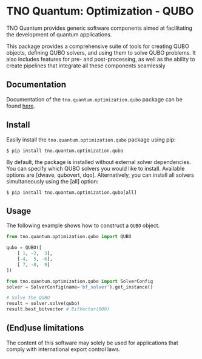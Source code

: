 # TNO Quantum: Optimization - QUBO

TNO Quantum provides generic software components aimed at facilitating the development
of quantum applications.

This package provides a comprehensive suite of tools for creating QUBO objects, defining QUBO solvers, and using them to solve QUBO problems. It also includes features for pre- and post-processing, as well as the ability to create pipelines that integrate all these components seamlessly

## Documentation

Documentation of the `tno.quantum.optimization.qubo` package can be found [here](https://tno-quantum.github.io/documentation/).


## Install

Easily install the `tno.quantum.optimization.qubo` package using pip:

```console
$ pip install tno.quantum.optimization.qubo
```

By default, the package is installed without external solver dependencies. You can specify which QUBO solvers you would like to install. Available options are [dwave, qubovert, dqo]. Alternatively, you can install all solvers simultaneously using the [all] option:

```console
$ pip install tno.quantum.optimization.qubo[all]
```

## Usage

The following example shows how to construct a `QUBO` object.

```python
from tno.quantum.optimization.qubo import QUBO

qubo = QUBO([
    [ 1, -2,  3],
    [-4,  5, -6],
    [ 7, -8,  9]
])
```

```python
from tno.quantum.optimization.qubo import SolverConfig
solver = SolverConfig(name='bf_solver').get_instance()

# Solve the QUBO
result = solver.solve(qubo)
result.best_bitvector # BitVector(000)
```

## (End)use limitations
The content of this software may solely be used for applications that comply with international export control laws.